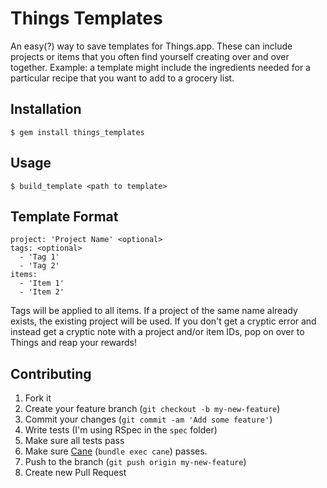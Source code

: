 # Things Templates

An easy(?) way to save templates for Things.app. These can include projects or
items that you often find yourself creating over and over together.
Example: a template might include the ingredients needed for a particular
recipe that you want to add to a grocery list.

## Installation
`$ gem install things_templates`

## Usage
`$ build_template <path to template>`

## Template Format
```
project: 'Project Name' <optional>
tags: <optional>
  - 'Tag 1'
  - 'Tag 2'
items:
  - 'Item 1'
  - 'Item 2'
```
Tags will be applied to all items. If a project of the same name already exists,
the existing project will be used. If you don't get a cryptic error and instead
get a cryptic note with a project and/or item IDs, pop on over to Things and
reap your rewards!

## Contributing

1. Fork it
2. Create your feature branch (`git checkout -b my-new-feature`)
3. Commit your changes (`git commit -am 'Add some feature'`)
4. Write tests (I'm using RSpec in the `spec` folder)
5. Make sure all tests pass
5. Make sure [Cane](https://github.com/square/cane) (`bundle exec cane`) passes.
6. Push to the branch (`git push origin my-new-feature`)
7. Create new Pull Request
